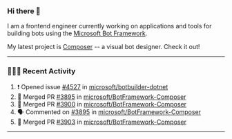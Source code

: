 ### Hi there 👋

I am a frontend engineer currently working on applications and tools for building bots using the [Microsoft Bot Framework](https://dev.botframework.com/).

My latest project is [Composer](https://github.com/microsoft/BotFramework-Composer) -- a visual bot designer. Check it out!

---

### 👨🏻‍💻 Recent Activity

<!--START_SECTION:activity-->
1. ❗️ Opened issue [#4527](https://github.com//microsoft/botbuilder-dotnet/issues/4527) in [microsoft/botbuilder-dotnet](https://github.com//microsoft/botbuilder-dotnet)
2. 🎉 Merged PR [#3895](https://github.com//microsoft/BotFramework-Composer/pull/3895) in [microsoft/BotFramework-Composer](https://github.com//microsoft/BotFramework-Composer)
3. 🎉 Merged PR [#3900](https://github.com//microsoft/BotFramework-Composer/pull/3900) in [microsoft/BotFramework-Composer](https://github.com//microsoft/BotFramework-Composer)
4. 🗣 Commented on [#3895](https://github.com//microsoft/BotFramework-Composer/issues/3895) in [microsoft/BotFramework-Composer](https://github.com//microsoft/BotFramework-Composer)
5. 🎉 Merged PR [#3903](https://github.com//microsoft/BotFramework-Composer/pull/3903) in [microsoft/BotFramework-Composer](https://github.com//microsoft/BotFramework-Composer)
<!--END_SECTION:activity-->

---

<!--
**a-b-r-o-w-n/a-b-r-o-w-n** is a ✨ _special_ ✨ repository because its `README.md` (this file) appears on your GitHub profile.

Here are some ideas to get you started:

- 🔭 I’m currently working on ...
- 🌱 I’m currently learning ...
- 👯 I’m looking to collaborate on ...
- 🤔 I’m looking for help with ...
- 💬 Ask me about ...
- 📫 How to reach me: ...
- 😄 Pronouns: ...
- ⚡ Fun fact: ...
-->

